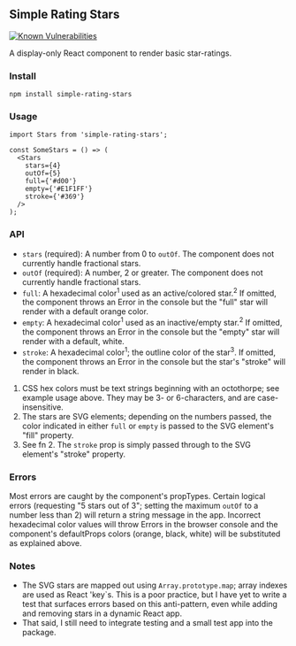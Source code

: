 ## Simple Rating Stars

[![Known Vulnerabilities](https://snyk.io/test/github/shoesandsocks/simple-rating-stars/badge.svg)](https://snyk.io/test/github/shoesandsocks/simple-rating-stars)

A display-only React component to render basic star-ratings.

### Install

`npm install simple-rating-stars`

### Usage

```
import Stars from 'simple-rating-stars';

const SomeStars = () => (
  <Stars
    stars={4}
    outOf={5}
    full={'#d00'}
    empty={'#E1F1FF'}
    stroke={'#369'}
  />
);
```

### API

* `stars` (required): A number from 0 to `outOf`. The component does not currently handle fractional stars.
* `outOf` (required): A number, 2 or greater. The component does not currently handle fractional stars.
* `full`: A hexadecimal color<sup>1</sup> used as an active/colored star.<sup>2</sup> If omitted, the component throws an Error in the console but the "full" star will render with a default orange color.
* `empty`: A hexadecimal color<sup>1</sup> used as an inactive/empty star.<sup>2</sup> If omitted, the component throws an Error in the console but the "empty" star will render with a default, white.
* `stroke`: A hexadecimal color<sup>1</sup>; the outline color of the star<sup>3</sup>. If omitted, the component throws an Error in the console but the star's "stroke" will render in black.

1. CSS hex colors must be text strings beginning with an octothorpe; see example usage above. They may be 3- or 6-characters, and are case-insensitive.
1. The stars are SVG elements; depending on the numbers passed, the color indicated in either `full` or `empty` is passed to the SVG element's "fill" property.
1. See fn 2. The `stroke` prop is simply passed through to the SVG element's "stroke" property.

### Errors

Most errors are caught by the component's propTypes. Certain logical errors (requesting "5 stars out of 3"; setting the maximum `outOf` to a number less than 2) will return a string message in the app. Incorrect hexadecimal color values will throw Errors in the browser console and the component's defaultProps colors (orange, black, white) will be substituted as explained above.

### Notes

* The SVG stars are mapped out using `Array.prototype.map`; array indexes are used as React 'key`s. This is a poor practice, but I have yet to write a test that surfaces errors based on this anti-pattern, even while adding and removing stars in a dynamic React app.
* That said, I still need to integrate testing and a small test app into the package.
